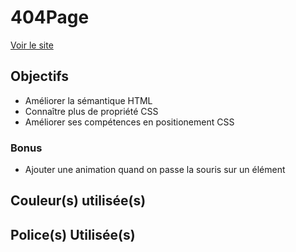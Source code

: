 # 404Page

[Voir le site](https://sammuelj.github.io/Becode/BeCode-HTML-CSS-master/404Page/)

## Objectifs

- Améliorer la sémantique HTML
- Connaître plus de propriété CSS
- Améliorer ses compétences en positionement CSS

### Bonus

- Ajouter une animation quand on passe la souris sur un élément


## Couleur(s) utilisée(s)

## Police(s) Utilisée(s)
